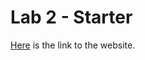 # Lab 2 - Starter

[Here](https://alimohammadiasl.github.io/Lab2_Starter/) is the link to the website.